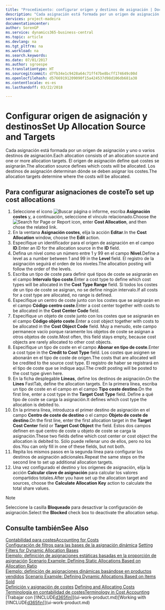 ```yaml
---
title: "Procedimiento: configurar origen y destinos de asignación | Documentos de Microsoft"
description: "Cada asignación está formada por un origen de asignación y uno o varios destinos de asignación. El origen de asignación define qué costes se asignarán. Los destinos de asignación determinan dónde se deben asignar los costes."
services: project-madeira
documentationcenter: 
author: SorenGP
ms.service: dynamics365-business-central
ms.topic: article
ms.devlang: na
ms.tgt_pltfrm: na
ms.workload: na
ms.search.keywords: 
ms.date: 07/01/2017
ms.author: sgroespe
ms.translationtype: HT
ms.sourcegitcommit: d7fb34e1c9428a64c71ff47be8bcff174649c00d
ms.openlocfilehash: d57669191209090f15a424537d98d106db681a38
ms.contentlocale: es-es
ms.lasthandoff: 03/22/2018

---
```

# <a name="set-up-allocation-source-and-targets"></a><span data-ttu-id="03ad7-105">Configurar origen de asignación y destinos</span><span class="sxs-lookup"><span data-stu-id="03ad7-105">Set Up Allocation Source and Targets</span></span>
<span data-ttu-id="03ad7-106">Cada asignación está formada por un origen de asignación y uno o varios destinos de asignación.</span><span class="sxs-lookup"><span data-stu-id="03ad7-106">Each allocation consists of an allocation source and one or more allocation targets.</span></span> <span data-ttu-id="03ad7-107">El origen de asignación define qué costes se asignarán.</span><span class="sxs-lookup"><span data-stu-id="03ad7-107">The allocation source defines which costs will be allocated.</span></span> <span data-ttu-id="03ad7-108">Los destinos de asignación determinan dónde se deben asignar los costes.</span><span class="sxs-lookup"><span data-stu-id="03ad7-108">The allocation targets determine where the costs will be allocated.</span></span>  

## <a name="to-set-up-cost-allocations"></a><span data-ttu-id="03ad7-109">Para configurar asignaciones de coste</span><span class="sxs-lookup"><span data-stu-id="03ad7-109">To set up cost allocations</span></span>  
1.  <span data-ttu-id="03ad7-110">Seleccione el icono ![Buscar página o informe](media/ui-search/search_small.png "icono Buscar página o informe"), escriba **Asignación costes** y, a continuación, seleccione el vínculo relacionado.</span><span class="sxs-lookup"><span data-stu-id="03ad7-110">Choose the ![Search for Page or Report](media/ui-search/search_small.png "Search for Page or Report icon") icon, enter **Cost Allocation**, and then chose the related link.</span></span>  
2.  <span data-ttu-id="03ad7-111">En la ventana **Asignación costes**, elija la acción **Editar**.</span><span class="sxs-lookup"><span data-stu-id="03ad7-111">In the **Cost Allocation** window, choose the **Edit** action.</span></span>  
3.  <span data-ttu-id="03ad7-112">Especifique un identificador para el origen de asignación en el campo **ID**.</span><span class="sxs-lookup"><span data-stu-id="03ad7-112">Enter an ID for the allocation source in the **ID** field.</span></span>  
4.  <span data-ttu-id="03ad7-113">Defina un nivel como un número entre 1 y 99 en el campo **Nivel**.</span><span class="sxs-lookup"><span data-stu-id="03ad7-113">Define a level as a number between 1 and 99 in the **Level** field.</span></span> <span data-ttu-id="03ad7-114">El registro de la asignación seguirá el orden de los niveles.</span><span class="sxs-lookup"><span data-stu-id="03ad7-114">The allocation posting will follow the order of the levels.</span></span>  
5.  <span data-ttu-id="03ad7-115">Escriba un tipo de coste para definir qué tipos de coste se asignarán en el campo **Intervalo tipo coste**.</span><span class="sxs-lookup"><span data-stu-id="03ad7-115">Enter a cost type to define which cost types will be allocated in the **Cost Type Range** field.</span></span> <span data-ttu-id="03ad7-116">Si todos los costes de un tipo de coste se asignan, no se define ningún intervalo.</span><span class="sxs-lookup"><span data-stu-id="03ad7-116">If all costs for a cost type are allocated, no range is defined.</span></span>  
6.  <span data-ttu-id="03ad7-117">Especifique un centro de coste junto con los costes que se asignarán en el campo **Código centro coste**.</span><span class="sxs-lookup"><span data-stu-id="03ad7-117">Enter a cost center together with costs to be allocated in the **Cost Center Code** field.</span></span>  
7.  <span data-ttu-id="03ad7-118">Especifique un objeto de coste junto con los costes que se asignarán en el campo **Código objeto coste**.</span><span class="sxs-lookup"><span data-stu-id="03ad7-118">Enter a cost object together with costs to be allocated in the **Cost Object Code** field.</span></span> <span data-ttu-id="03ad7-119">Muy a menudo, este campo permanece vacío porque raramente los objetos de coste se asignan a otros objetos de coste.</span><span class="sxs-lookup"><span data-stu-id="03ad7-119">Most often, this field stays empty, because cost objects are rarely allocated to other cost objects.</span></span>  
8.  <span data-ttu-id="03ad7-120">Especifique un tipo de coste en el campo **Abonar en tipo de coste**.</span><span class="sxs-lookup"><span data-stu-id="03ad7-120">Enter a cost type in the **Credit to Cost Type** field.</span></span> <span data-ttu-id="03ad7-121">Los costes que asignen se abonarán en el tipo de coste de origen.</span><span class="sxs-lookup"><span data-stu-id="03ad7-121">The costs that are allocated will be credited to the source cost type.</span></span> <span data-ttu-id="03ad7-122">El registro de haber se registrará en el tipo de coste que se indique aquí.</span><span class="sxs-lookup"><span data-stu-id="03ad7-122">The credit posting will be posted to the cost type given here.</span></span>  
9. <span data-ttu-id="03ad7-123">En la ficha desplegable **Líneas**, define los destinos de asignación.</span><span class="sxs-lookup"><span data-stu-id="03ad7-123">On the **Lines** FastTab, define the allocation targets.</span></span> <span data-ttu-id="03ad7-124">En la primera línea, escriba un tipo de coste en el campo en el campo **Tipo coste destino**.</span><span class="sxs-lookup"><span data-stu-id="03ad7-124">On the first line, enter a cost type in the **Target Cost Type** field.</span></span> <span data-ttu-id="03ad7-125">Define a qué tipo de coste se carga la asignación.</span><span class="sxs-lookup"><span data-stu-id="03ad7-125">It defines which cost type the allocation is debited to.</span></span>  
10. <span data-ttu-id="03ad7-126">En la primera línea, introduzca el primer destino de asignación en el campo **Centro de coste de destino** o el campo **Objeto de coste de destino**.</span><span class="sxs-lookup"><span data-stu-id="03ad7-126">On the first line, enter the first allocation target in the **Target Cost Center** field or **Target Cost Object** the field.</span></span> <span data-ttu-id="03ad7-127">Estos dos campos definen en qué centro de coste u objeto de coste se carga la asignación.</span><span class="sxs-lookup"><span data-stu-id="03ad7-127">These two fields define which cost center or cost object the allocation is debited to.</span></span> <span data-ttu-id="03ad7-128">Sólo puede rellenar uno de ellos, pero no los dos.</span><span class="sxs-lookup"><span data-stu-id="03ad7-128">You can only fill in one of these fields, but not both.</span></span>  
11. <span data-ttu-id="03ad7-129">Repita los mismos pasos en la segunda línea para configurar los destinos de asignación adicionales.</span><span class="sxs-lookup"><span data-stu-id="03ad7-129">Repeat the same steps on the second line to set up additional allocation targets.</span></span>  
12. <span data-ttu-id="03ad7-130">Una vez configurado el destino y los orígenes de asignación, elija la acción **Calcular clave de asignación** para calcular los valores compartidos totales.</span><span class="sxs-lookup"><span data-stu-id="03ad7-130">After you have set up the allocation target and sources, choose the **Calculate Allocation Key** action to calculate the total share values.</span></span>  

> [!NOTE]  
>  <span data-ttu-id="03ad7-131">Seleccione la casilla **Bloqueado** para desactivar la configuración de asignación.</span><span class="sxs-lookup"><span data-stu-id="03ad7-131">Select the **Blocked** check box to deactivate the allocation setup.</span></span>  

## <a name="see-also"></a><span data-ttu-id="03ad7-132">Consulte también</span><span class="sxs-lookup"><span data-stu-id="03ad7-132">See Also</span></span>  
[<span data-ttu-id="03ad7-133">Contabilidad para costes</span><span class="sxs-lookup"><span data-stu-id="03ad7-133">Accounting for Costs</span></span>](finance-manage-cost-accounting.md)  
 <span data-ttu-id="03ad7-134">[Configuración de filtros para las bases de la asignación dinámica](finance-setting-filters-for-dynamic-allocation-bases.md) </span><span class="sxs-lookup"><span data-stu-id="03ad7-134">[Setting Filters for Dynamic Allocation Bases](finance-setting-filters-for-dynamic-allocation-bases.md) </span></span>  
 <span data-ttu-id="03ad7-135">[Ejemplo: definición de asignaciones estáticas basadas en la proporción de asignación](finance-scenario-example-defining-static-allocations-based-on-allocation-ratio.md) </span><span class="sxs-lookup"><span data-stu-id="03ad7-135">[Scenario Example: Defining Static Allocations Based on Allocation Ratio](finance-scenario-example-defining-static-allocations-based-on-allocation-ratio.md) </span></span>  
 <span data-ttu-id="03ad7-136">[Ejemplo: definición de asignaciones dinámicas basándose en productos vendidos](finance-scenario-example-defining-dynamic-allocations-based-on-items-sold.md) </span><span class="sxs-lookup"><span data-stu-id="03ad7-136">[Scenario Example: Defining Dynamic Allocations Based on Items Sold](finance-scenario-example-defining-dynamic-allocations-based-on-items-sold.md) </span></span>  
 <span data-ttu-id="03ad7-137">[Definición y asignación de costes](finance-define-and-allocate-costs.md) </span><span class="sxs-lookup"><span data-stu-id="03ad7-137">[Defining and Allocating Costs](finance-define-and-allocate-costs.md) </span></span>  
 [<span data-ttu-id="03ad7-138">Terminología en contabilidad de costes</span><span class="sxs-lookup"><span data-stu-id="03ad7-138">Terminology in Cost Accounting</span></span>](finance-terminology-in-cost-accounting.md)  
 <span data-ttu-id="03ad7-139">[Trabajar con [!INCLUDE[d365fin](includes/d365fin_md.md)]](ui-work-product.md)</span><span class="sxs-lookup"><span data-stu-id="03ad7-139">[Working with [!INCLUDE[d365fin](includes/d365fin_md.md)]](ui-work-product.md)</span></span>

